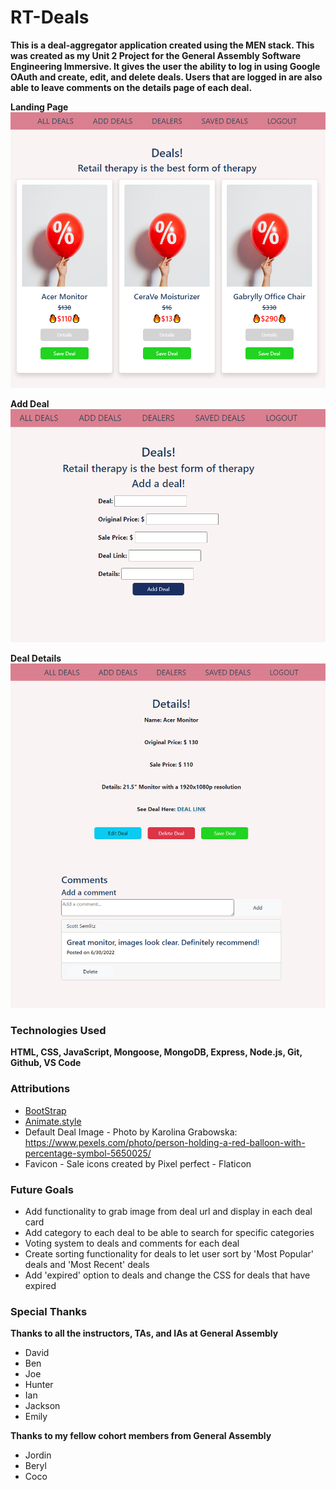 # RT-Deals

**This is a deal-aggregator application created using the MEN stack. This was created as my Unit 2 Project for the General Assembly Software Engineering Immersive. It gives the user the ability to log in using Google OAuth and create, edit, and delete deals. Users that are logged in are also able to leave comments on the details page of each deal.**

**Landing Page**
![Landing Page Image](/public/images/rt-landing-page.png)

**Add Deal**
![Add Deal Image](/public/images/rt-deals-add-deal.png)

**Deal Details**
![Details Page](/public/images/rt-deals-details.png)

### Technologies Used
**HTML, CSS, JavaScript, Mongoose, MongoDB, Express, Node.js, Git, Github, VS Code**

### Attributions  

- [BootStrap](https://getbootstrap.com/)
- [Animate.style](https://animate.style/) 
- Default Deal Image - Photo by Karolina Grabowska: https://www.pexels.com/photo/person-holding-a-red-balloon-with-percentage-symbol-5650025/
- Favicon - Sale icons created by Pixel perfect - Flaticon


### Future Goals

- Add functionality to grab image from deal url and display in each deal card
- Add category to each deal to be able to search for specific categories
- Voting system to deals and comments for each deal
- Create sorting functionality for deals to let user sort by 'Most Popular' deals and 'Most Recent' deals
- Add 'expired' option to deals and change the CSS for deals that have expired

### Special Thanks

**Thanks to all the instructors, TAs, and IAs at General Assembly**
- David
- Ben
- Joe
- Hunter
- Ian
- Jackson
- Emily

**Thanks to my fellow cohort members from General Assembly**
- Jordin
- Beryl
- Coco
